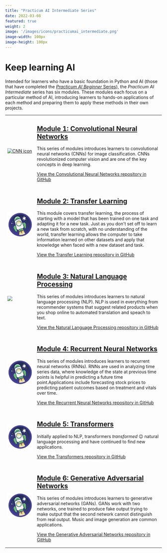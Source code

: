 ```yaml
---
title: "Practicum AI Intermediate Series"
date: 2022-03-08
featured: true
weight: 2
image: '/images/icons/practicumai_intermediate.png'
image-width: 100px
image-height: 100px
---
```


# Keep learning AI

Intended for learners who have a basic foundation in Python and AI (those that have completed the [*Practicum AI Beginner* Series](/courses/beginner/)), the *Practicum AI Intermediate* series has six modules. These modules each focus on a particular method of AI, introducing learners to hands-on applications of each method and preparing them to apply these methods in their own projects.


<table>
    <tr>
        <td>
            <a href='https://github.com/PracticumAI/cnn'><img src='/images/icons/noun_NeuralNet_green.svg' alt='CNN icon' width='500'></a>
        </td>
        <td>
            <h2><a href='https://github.com/PracticumAI/cnn'>Module 1: Convolutional Neural Networks</a></h2>
            <p>This series of modules introduces learners to convolutional neural networks (CNNs) for image classification. CNNs revolutionized computer vision and are one of the key concepts in deep learning.</p>
            <p><a href='https://github.com/PracticumAI/cnn'>View the Convolutional Neural Networks repository in GitHub</a></p>
        </td>
    </tr>
    <tr>
        <td>
            <a href='https://github.com/PracticumAI/transfer'><img src='/images/icons/practicumai_intermediate.png' alt='PracticumAI Intermediate Series icon' width='500'></a>
        </td>
        <td>
            <h2><a href='https://github.com/PracticumAI/transfer'>Module 2: Transfer Learning</a></h2>
            <p>This module covers transfer learning, the process of starting with a model that has been trained on one task and adapting it for a new task. Just as you don't set off to learn a new task from scratch, with no understanding of the world, transfer learning allows the computer to take information learned on other datasets and apply that knowledge when faced with a new dataset and task.</p>
            <p><a href='https://github.com/PracticumAI/transfer'>View the Transfer Learning repository in GitHub</a></p>
        </td>
    </tr>
    <tr>
        <td>
            <a href='https://github.com/PracticumAI/nlp'><img src='/images/icons/noun_Language_green.svg'></a>
        </td>
        <td>
            <h2><a href='https://github.com/PracticumAI/nlp'>Module 3: Natural Language Processing</a></h2>
            <p>This series of modules introduces learners to natural language processing (NLP). NLP is used in everything from recommender systems that suggest related products when you shop online to automated translation and speach to text.</p>
            <p><a href='https://github.com/PracticumAI/nlp'>View the Natural Language Processing repository in GitHub</a></p>
        </td>
    </tr>
    <tr>
        <td>
           <a href='https://github.com/PracticumAI/rnn'><img src='/images/icons/practicumai_intermediate.png' alt='PracticumAI Intermediate Series icon' width='500'></a>
        </td>
        <td>
            <h2><a href='https://github.com/PracticumAI/rnn'>Module 4: Recurrent Neural Networks</a></h2>
            <p>This series of modules introduces learners to recurrent neural networks (RNNs). RNNs are used in analyzing time series data, where knowledge of the state at previous time points is helpful in predicting a future time point.Applications include forecasting stock prices to predicting patient outcomes based on treatment and vitals over time.</p>
            <p><a href='https://github.com/PracticumAI/rnn'>View the Recurrent Neural Networks repository in GitHub</a></p>
        </td>
    </tr>
    <tr>
        <td>
            <a href='https://github.com/PracticumAI/transformers'><img src='/images/icons/practicumai_intermediate.png' alt='PracticumAI Intermediate Series icon' width='500'></a>
        </td>
        <td>
            <h2><a href='https://github.com/PracticumAI/transformers'>Module 5: Transformers</a></h2>
            <p>Initially applied to NLP, transformers <i>transformed</i> 😉 natural language processing and have continued to find new applications.</p>
            <p><a href='https://github.com/PracticumAI/transformers'>View the Transformers repository in GitHub</a></p>
        </td>
    </tr>
    <tr>
        <td>
            <a href='https://github.com/PracticumAI/gan'><img src='/images/icons/practicumai_intermediate.png' alt='PracticumAI Intermediate Series icon' width='500'></a>
        </td>
        <td>
            <h2><a href='https://github.com/PracticumAI/gan'>Module 6: Generative Adversarial Networks</a></h2>
            <p>This series of modules introduces learners to generative adversarial networks (GANs). GANs work with two networks, one trained to produce fake output trying to make output that the second network cannot distinguish from real output. Music and image generation are common applications.</p>
            <p><a href='https://github.com/PracticumAI/gan'>View the Generative Adversarial Networks repository in GitHub</a></p>
        </td>
    </tr>
<table>

